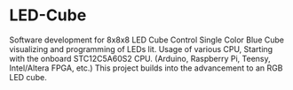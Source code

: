 # LED-Cube
Software development for 8x8x8 LED Cube Control
Single Color Blue Cube visualizing and programming of LEDs lit. Usage of various CPU, Starting with the onboard STC12C5A60S2 CPU. (Arduino, Raspberry Pi, Teensy, Intel/Altera FPGA, etc.)
This project builds into the advancement to an RGB LED cube.
